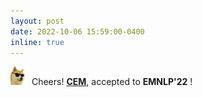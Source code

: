 ```yaml
---
layout: post
date: 2022-10-06 15:59:00-0400
inline: true
---
```


<img src="https://github.com/dedekinds/dedekinds.github.io/raw/main/_pages/cool-doge.gif" width="30"> Cheers! <strong>[CEM](https://dedekinds.github.io/)</strong>,
 accepted to <b>EMNLP'22</b> ! 
